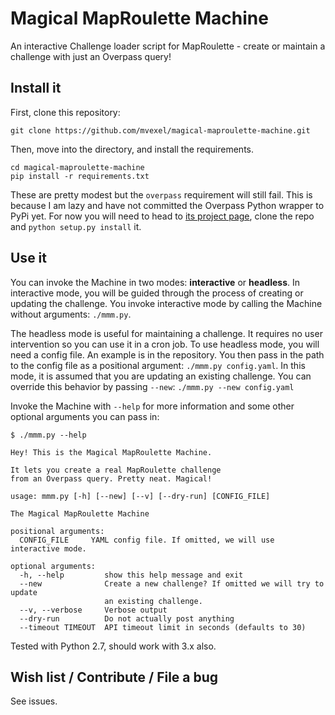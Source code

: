 Magical MapRoulette Machine
===========================

An interactive Challenge loader script for MapRoulette - create or maintain a challenge with just an Overpass query!

## Install it

First, clone this repository:

```shell
git clone https://github.com/mvexel/magical-maproulette-machine.git
```

Then, move into the directory, and install the requirements.

```shell
cd magical-maproulette-machine
pip install -r requirements.txt
```

These are pretty modest but the `overpass` requirement will still fail. This is because I am lazy and have not committed the Overpass Python wrapper to PyPi yet. For now you will need to head to [its project page](https://github.com/mvexel/overpass-api-python-wrapper), clone the repo and `python setup.py install` it.

## Use it

You can invoke the Machine in two modes: **interactive** or **headless**. In interactive mode, you will be guided through the process of creating or updating the challenge. You invoke interactive mode by calling the Machine without arguments: `./mmm.py`.

The headless mode is useful for maintaining a challenge. It requires no user intervention so you can use it in a cron job. To use headless mode, you will need a config file. An example is in the repository. You then pass in the path to the config file as a positional argument: `./mmm.py config.yaml`. In this mode, it is assumed that you are updating an existing challenge. You can override this behavior by passing `--new`: `./mmm.py --new config.yaml`

Invoke the Machine with `--help` for more information and some other optional arguments you can pass in:

```shell
$ ./mmm.py --help

Hey! This is the Magical MapRoulette Machine.

It lets you create a real MapRoulette challenge
from an Overpass query. Pretty neat. Magical!

usage: mmm.py [-h] [--new] [--v] [--dry-run] [CONFIG_FILE]

The Magical MapRoulette Machine

positional arguments:
  CONFIG_FILE     YAML config file. If omitted, we will use interactive mode.

optional arguments:
  -h, --help         show this help message and exit
  --new              Create a new challenge? If omitted we will try to update
                     an existing challenge.
  --v, --verbose     Verbose output
  --dry-run          Do not actually post anything
  --timeout TIMEOUT  API timeout limit in seconds (defaults to 30)
  ```

Tested with Python 2.7, should work with 3.x also.

## Wish list / Contribute / File a bug

See issues.
